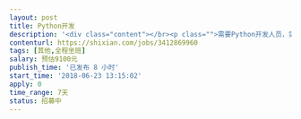 ```yaml
---                
layout: post       
title: Python开发           
description: '<div class="content"></br><p class="">需要Python开发人员，实现同硬件设备部分的信息采集。</br><br/>最好有三年以上研发经验。最好熟悉SNMP</br><br/>最好关于日志采集类项目有经验</br><br/>需要驻场服务，周末也需要参与工作，能承担一定工作压力。</br><br/>熟悉Linux系统下开发。</p></br></div>'     
contenturl: https://shixian.com/jobs/3412869960      
tags: [其他,全程坐班]            
salary: 预估9100元          
publish_time: '已发布 8 小时'         
start_time: '2018-06-23 13:15:02'           
apply: 0                   
time_range: 7天              
status: 招募中                  
---                 
```

